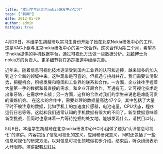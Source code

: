 ```yaml
---
title: "本组学生赴北京nokia研发中心实习"
tags: ["新闻"]
date: 2012-05-09
author: admin
mathjax: true
---
```


4月20日，本组学生胡越琦以实习生身份开始了她在北京Nokia研发中心的工作，这是VAG小组与北京nokia研发中心的第一次合作。这次合作为期三个月，希望基于nokia提供的手机数据平台，通过可视化方法做一些数据分析。[刘颖](http://cn.linkedin.com/in/yingyliu)博士为nokia方的负责人。更多细节将在追踪报道中继续完善。

近年来，随着信息可视化技术逐渐受到国内工业界的认可和追捧，越来越多的加入到这个全新的领域中来。这种现象是可喜的，但机遇与挑战并存。我们需要认清形势，把握机会，积极发展和稳固和工业界的联系和合作。一方面，企业往往手握着大量第一手的数据和最直接的需求。和企业开展合作，互通有无，让可视化技术走出象牙塔，在需求中实战；另一方面，这样的合作对我们的学生来说也是难能可贵的锻炼机会。 在这次的合作中，需要处理的数据量高达47个G。其中包括了大量平时不被注意的数据，比如手机上的加速度传感器，电池电量，CPU状态，程序运行日志等等。这就和我们通常认知的手机数据有很大的不同了。新型数据意味着新型挑战，但同时也意味着一片等待挖掘的处女地。能够发现什么，请拭目以待。

5月9日，本组学生胡越琦在北京nokia研发中心HCI小组做了题为“认识信息可视化”的演讲。内容包括了信息可视化的定义，应用和研究意义，同时还包括了一些信息可视化的研究方法，以对信息可视化领域做初步介绍。结束后，听众纷纷表示大开眼界。演讲配套[幻灯片](http://www.cad.zju.edu.cn/home/chenwei/vag/hyq/vis.pptx)

